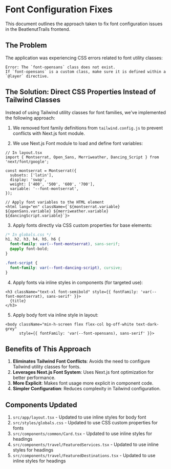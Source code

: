 # Font Configuration Fixes

This document outlines the approach taken to fix font configuration issues in the BeatlenutTrails frontend.

## The Problem

The application was experiencing CSS errors related to font utility classes:

```
Error: The `font-opensans` class does not exist. 
If `font-opensans` is a custom class, make sure it is defined within a `@layer` directive.
```

## The Solution: Direct CSS Properties Instead of Tailwind Classes

Instead of using Tailwind utility classes for font families, we've implemented the following approach:

1. We removed font family definitions from `tailwind.config.js` to prevent conflicts with Next.js font module.

2. We use Next.js Font module to load and define font variables:
```tsx
// In layout.tsx
import { Montserrat, Open_Sans, Merriweather, Dancing_Script } from 'next/font/google';

const montserrat = Montserrat({
  subsets: ['latin'],
  display: 'swap',
  weight: ['400', '500', '600', '700'],
  variable: '--font-montserrat',
});

// Apply font variables to the HTML element
<html lang="en" className={`${montserrat.variable} ${openSans.variable} ${merriweather.variable} ${dancingScript.variable}`}>
```

3. Apply fonts directly via CSS custom properties for base elements:
```css
/* In globals.css */
h1, h2, h3, h4, h5, h6 {
  font-family: var(--font-montserrat), sans-serif;
  @apply font-bold;
}

.font-script {
  font-family: var(--font-dancing-script), cursive;
}
```

4. Apply fonts via inline styles in components (for targeted use):
```tsx
<h3 className="text-xl font-semibold" style={{ fontFamily: 'var(--font-montserrat), sans-serif' }}>
  {title}
</h3>
```

5. Apply body font via inline style in layout:
```tsx
<body className="min-h-screen flex flex-col bg-off-white text-dark-grey" 
      style={{ fontFamily: 'var(--font-opensans), sans-serif' }}>
```

## Benefits of This Approach

1. **Eliminates Tailwind Font Conflicts**: Avoids the need to configure Tailwind utility classes for fonts.
2. **Leverages Next.js Font System**: Uses Next.js font optimization for better performance.
3. **More Explicit**: Makes font usage more explicit in component code.
4. **Simpler Configuration**: Reduces complexity in Tailwind configuration.

## Components Updated

1. `src/app/layout.tsx` - Updated to use inline styles for body font
2. `src/styles/globals.css` - Updated to use CSS custom properties for fonts
3. `src/components/common/Card.tsx` - Updated to use inline styles for headings
4. `src/components/travel/FeaturedServices.tsx` - Updated to use inline styles for headings
5. `src/components/travel/FeaturedDestinations.tsx` - Updated to use inline styles for headings